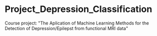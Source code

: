 # Project_Depression_Classification
Course project: "The Aplication of Machine Learning Methods for the Detection of Depression/Epilepst from functional MRI data"
